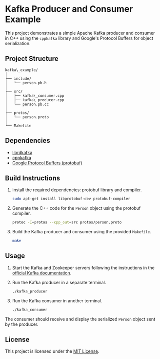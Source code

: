 # Kafka Producer and Consumer Example

This project demonstrates a simple Apache Kafka producer and consumer in C++ using the `cppkafka` library and Google's Protocol Buffers for object serialization.

## Project Structure

```
kafka\_example/
│
├── include/
│   └── person.pb.h
│
├── src/
│   ├── kafka\_consumer.cpp
│   ├── kafka\_producer.cpp
│   └── person.pb.cc
│
├── protos/
│   └── person.proto
│
└── Makefile
```

## Dependencies

- [librdkafka](https://github.com/edenhill/librdkafka)
- [cppkafka](https://github.com/mfontanini/cppkafka)
- [Google Protocol Buffers (protobuf)](https://developers.google.com/protocol-buffers)

## Build Instructions

1. Install the required dependencies: protobuf library and compiler.

   ```bash
   sudo apt-get install libprotobuf-dev protobuf-compiler
   ````

2. Generate the C++ code for the `Person` object using the protobuf compiler.

   ```bash
   protoc -I=protos --cpp_out=src protos/person.proto
   ```

3. Build the Kafka producer and consumer using the provided `Makefile`.

   ```bash
   make
   ```

## Usage

1. Start the Kafka and Zookeeper servers following the instructions in the [official Kafka documentation](https://kafka.apache.org/quickstart).

2. Run the Kafka producer in a separate terminal.

   ```bash
   ./kafka_producer
   ```

3. Run the Kafka consumer in another terminal.

   ```bash
   ./kafka_consumer
   ```

The consumer should receive and display the serialized `Person` object sent by the producer.

## License

This project is licensed under the [MIT License](https://opensource.org/licenses/MIT).

